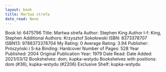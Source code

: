 ```yaml
---
layout: book
title: Martwa strefa
date_read: None
---
```


Book Id: 6475796
Title: Martwa strefa
Author: Stephen King
Author l-f: King, Stephen
Additional Authors: Krzysztof Sokołowski
ISBN: 8373378707
ISBN13: 9788373378704
My Rating: 0
Average Rating: 3.94
Publisher: Prószyński i S-ka
Binding: Hardcover
Number of Pages: 528
Year Published: 2004
Original Publication Year: 1979
Date Read: 
Date Added: 2021/03/12
Bookshelves: dom, kupka-wstydu
Bookshelves with positions: dom (#36), kupka-wstydu (#2206)
Exclusive Shelf: kupka-wstydu

